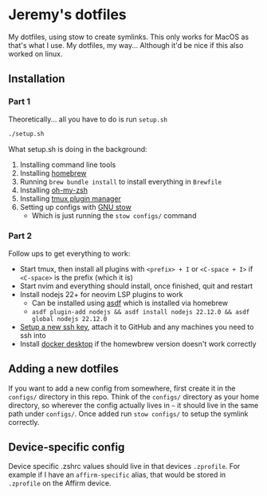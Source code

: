 # Jeremy's dotfiles

My dotfiles, using stow to create symlinks. This only works for MacOS as that's what I use. My dotfiles, my way...
Although it'd be nice if this also worked on linux.

## Installation

### Part 1

Theoretically... all you have to do is run `setup.sh`

```bash
./setup.sh
```

What setup.sh is doing in the background:

1. Installing command line tools
2. Installing [homebrew](https://brew.sh)
3. Running `brew bundle install` to install everything in `Brewfile`
4. Installing [oh-my-zsh](https://ohmyz.sh/#install)
5. Installing [tmux plugin manager](https://github.com/tmux-plugins/tpm)
6. Setting up configs with [GNU stow](https://www.gnu.org/software/stow/)
   - Which is just running the `stow configs/` command

### Part 2

Follow ups to get everything to work:

- Start tmux, then install all plugins with `<prefix> + I` or `<C-space + I>` if `<C-space>` is the prefix (which it is)
- Start nvim and everything should install, once finished, quit and restart
- Install nodejs 22+ for neovim LSP plugins to work
  - Can be installed using [asdf](https://asdf-vm.com) which is installed via homebrew
  - `asdf plugin-add nodejs && asdf install nodejs 22.12.0 && asdf global nodejs 22.12.0`
- [Setup a new ssh key](https://docs.github.com/en/authentication/connecting-to-github-with-ssh/generating-a-new-ssh-key-and-adding-it-to-the-ssh-agent), attach it to GitHub and any machines you need to ssh into
- Install [docker desktop](https://www.docker.com/products/docker-desktop/) if the homewbrew version doesn't work correctly

## Adding a new dotfiles

If you want to add a new config from somewhere, first create it in the `configs/` directory in this repo.
Think of the `configs/` directory as your home directory, so wherever the config actually lives in `~`
it should live in the same path under `configs/`. Once added run `stow configs/` to setup the symlink correctly.

## Device-specific config

Device specific .zshrc values should live in that devices `.zprofile`. For example if I have an `affirm-specific` alias, that would be stored in `.zprofile` on the Affirm device.
